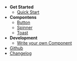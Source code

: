 - **Get Started**
  - [Quick Start](src/docs/quick-start.md)
- **Compontens**
  - [Button](src/components/bal-button/readme.md)
  - [Spinner](src/components/bal-spinner/readme.md)
  - [Toast](src/components/bal-toast/readme.md)
- **Development**
  - [Write your own Component](src/docs/write-your-own-component.md)
- [Github](https://github.com/hirsch88/bal-ui-library)
- [Changelog](CHANGELOG.md)
